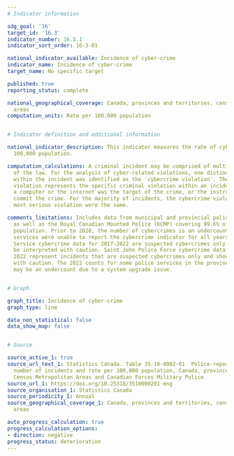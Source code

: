 ```yaml
---
# Indicator information

sdg_goal: '16'
target_id: '16.3'
indicator_number: 16.3.1
indicator_sort_order: 16-3-01

national_indicator_available: Incidence of cyber-crime
indicator_name: Incidence of cyber-crime
target_name: No specific target

published: true
reporting_status: complete

national_geographical_coverage: Canada, provinces and territories, census metropolitan
  areas
computation_units: Rate per 100,000 population


# Indicator definition and additional information

national_indicator_description: This indicator measures the rate of cyber-crimes per
  100,000 population.

computation_calculations: A criminal incident may be comprised of multiple violations
  of the law. For the analysis of cyber-related violations, one distinct violation
  within the incident was identified as the 'cybercrime violation'. The cybercrime
  violation represents the specific criminal violation within an incident in which
  a computer or the internet was the target of the crime, or the instrument used to
  commit the crime. For the majority of incidents, the cybercrime violation and the
  most serious violation were the same.

comments_limitations: Includes data from municipal and provincial police services
  as well as the Royal Canadian Mounted Police (RCMP) covering 99.6% of the Canadian
  population. Prior to 2020, the number of cybercrimes is an undercount as some police
  services were unable to report the cybercrime indicator for all years. Calgary Police
  Service cybercrime data for 2017-2022 are suspected cybercrimes only and should
  be interpreted with caution. Saint John Police Force cybercrime data for 2021 and
  2022 represent incidents that are suspected cybercrimes only and should be interpreted
  with caution. The 2022 counts for some police services in the province of Quebec
  may be an undercount due to a system upgrade issue.


# Graph

graph_title: Incidence of cyber-crime
graph_type: line

data_non_statistical: false
data_show_map: false


# Source

source_active_1: true
source_url_text_1: Statistics Canada. Table 35-10-0002-01  Police-reported cybercrime,
  number of incidents and rate per 100,000 population, Canada, provinces, territories,
  Census Metropolitan Areas and Canadian Forces Military Police
source_url_1: https://doi.org/10.25318/3510000201-eng
source_organisation_1: Statistics Canada
source_periodicity_1: Annual
source_geographical_coverage_1: Canada, provinces and territories, census metropolitan
  areas

auto_progress_calculation: true
progress_calculation_options:
- direction: negative
progress_status: deterioration
---
```

